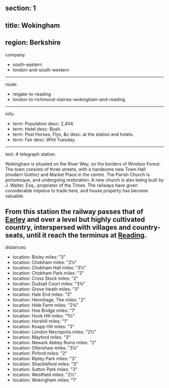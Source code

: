 section: 1
----
title: Wokingham
----
region: Berkshire
----
company:
- south-eastern
- london-and-south-western
----
route:
- reigate-to-reading
- london-to-richmond-staines-wokingham-and-reading
----
info:
- term: Population
  desc: 2,404.
- term: Hotel
  desc: Bush.
- term: Post Horses, Flys, &c
  desc: at the station and hotels.
- term: Fair
  desc: Whit Tuesday.
----
text: A telegraph station.

Wokingham is situated on the River Wey, on the borders of Windsor Forest. The town consists of three streets, with a handsome new Town Hall (modern Gothic) and Market Place in the centre. The Parish Church is picturesque, and undergoing restoration. A new church is also being built by J. Walter, Esq., proprietor of the Times. The railways have given considerable impetus to trade here, and house property has become valuable.

From this station the railway passes that of [Earley](/stations/earley) and over a level but highly cultivated country, interspersed with villages and country-seats, until it reach the terminus at [Reading](/stations/reading).
----
distances:
- location: Bisley
  miles: "3"
- location: Chobham
  miles: "2½"
- location: Chobham Hall
  miles: "3½"
- location: Chobham Park
  miles: "3"
- location: Cross Stock
  miles: "2"
- location: Dudsall Court
  miles: "3¾"
- location: Grove Heath
  miles: "3"
- location: Hale End
  miles: "3"
- location: Hermitage, The
  miles: "2"
- location: Hide Farm
  miles: "2¾"
- location: Hoe Bridge
  miles: "1"
- location: Hook Hill
  miles: "1½"
- location: Horshill
  miles: "1"
- location: Knapp Hill
  miles: "3"
- location: London Necropolis
  miles: "2½"
- location: Mayford
  miles: "3"
- location: Newark Abbey Ruins
  miles: "2"
- location: Ottershaw
  miles: "3¼"
- location: Pirford
  miles: "2"
- location: Ripley Park
  miles: "3"
- location: Shackleford
  miles: "3"
- location: Sutton Park
  miles: "3"
- location: Westfield
  miles: "2½"
- location: Wokingham
  miles: "1"
